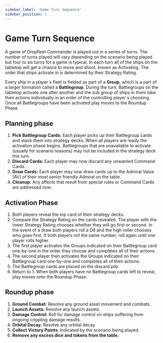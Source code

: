 ```yaml
---
sidebar_label: 'Game Turn Sequence'
sidebar_position: 1
---
```


# Game Turn Sequence

A game of Dropfleet Commander is played out in a series of turns. The number of turns played will vary depending on the scenario being played but four to six turns for a game is typical. In each turn all of the ships on the tabletop will get a chance to move and shoot, known as Activating. The order that ships activate in is determined by their Strategy Rating.

Every ship in a player s fleet is fielded as part of a **Group**, which is a part of a larger formation called a **Battlegroup**. During the turn, Battlegroups on the tabletop activate one after another and the sub group of ships in them take their actions individually in an order of the controlling player s choosing. Once all Battlegroups have been activated play moves to the Roundup Phase.

## Planning phase

1. **Pick Battlegroup Cards:** Each player picks up their Battlegroup cards and stack them into strategy decks. When all players are ready the activation phase begins. Battlegroups that are unavailable to activate (usually for scenario reasons) may not be included in the strategy deck this turn
1. **Discard Cards:** Each player may now discard any unwanted Command Cards.
1. **Draw Cards:** Each player may now draw cards up to the Admiral Value (AV) of their most senior friendly Admiral on the table.
1. **Cleanup:** Any affects that result from special rules or Command Cards are addressed now.

## Activation Phase

1. Both players reveal the top card of their strategy decks.
1. Compare the Strategy Rating on the cards revealed. The player with the lower Strategy Rating chooses whether they will go first or second. In the event of a draw both players roll a D6 and the high roller chooses who goes first. If both players roll the same number, roll again until one player rolls higher.
1. The first player activates the Groups indicated on their Battlegroup card one-by-one in the order they choose and completes all of their actions.
1. The second player then activates the Groups indicated on their Battlegroup card one-by-one and completes all of their actions.
1. The Battlegroup cards are placed on the discard pile.
1. Return to 1. When both players have no Battlegroup cards left to reveal, play moves onto the Roundup Phase.

## Roundup phase

1. **Ground Combat:** Resolve any ground asset movement and combats.
1. **Launch Assets:** Resolve any launch assets.
1. **Damage Control:** Roll for damage control on ships suffering from ongoing crippling damage results.
1. **Orbital Decay.** Resolve any orbital decay.
1. **Collect Victory Points**: Indicated by the scenario being played.
1. **Remove any excess dice and tokens from the table.**
